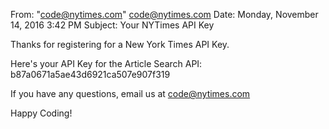 

From:    "code@nytimes.com" <code@nytimes.com>
Date:    Monday, November 14, 2016 3:42 PM
Subject: Your NYTimes API Key 

Thanks for registering for a New York Times API Key. 

Here's your API Key for the Article Search API: b87a0671a5ae43d6921ca507e907f319

If you have any questions, email us at code@nytimes.com

Happy Coding!

